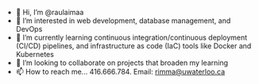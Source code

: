 - 👋 Hi, I’m @raulaimaa
- 👀 I’m interested in web development, database management, and DevOps
- 🌱 I’m currently learning continuous integration/continuous deployment (CI/CD) pipelines, and infrastructure as code (IaC) tools like Docker and Kubernetes
- 💞️ I’m looking to collaborate on projects that broaden my learning 
- 📫 How to reach me... 416.666.784. Email: rimma@uwaterloo.ca

<!---
raulaimaa/raulaimaa is a ✨ special ✨ repository because its `README.md` (this file) appears on your GitHub profile.
You can click the Preview link to take a look at your changes.
--->
